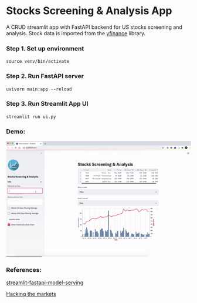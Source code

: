 # Stocks Screening & Analysis App

A CRUD streamlit app with FastAPI backend for US stocks screening and analysis. Stock data is imported from the [yfinance](https://pypi.org/project/yfinance/) library.

### Step 1. Set up environment
```
source venv/bin/activate
```

### Step 2. Run FastAPI server
```
uvivorn main:app --reload
```

### Step 3. Run Streamlit App UI
```
streamlit run ui.py
```

### Demo:

![](imgs/stock-demo-2XD.gif)

### References:

[streamlit-fastapi-model-serving](https://github.com/davidefiocco/streamlit-fastapi-model-serving)

[Hacking the markets](https://github.com/hackingthemarkets)
